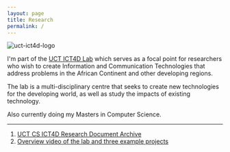 ```yaml
---
layout: page
title: Research
permalink: /
---
```


![uct-ict4d-logo](http://static.kingori.co/content/research/uct_ict4d_logo_640x214.png "UCT ICT4D")

I'm part of the [UCT ICT4D Lab][1] which serves as a focal point for
researchers who wish to create Information and Communication Technologies that
address problems in the African Continent and other developing regions.

The lab is a multi-disciplinary centre that seeks to create new technologies for
the developing world, as well as study the impacts of existing technology.

Also currently doing my Masters in Computer Science.

---
1. [UCT CS ICT4D Research Document Archive][2]
2. [Overview video of the lab and three example projects][3]


[1]:http://www.science.uct.ac.za/research/groups/ict4d/
[2]: http://pubs.cs.uct.ac.za/view/laboratory/ICT4D.html
[3]: https://www.youtube.com/watch?v=xNn2TEBgtfA
